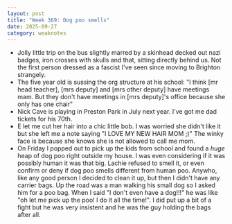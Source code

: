 ```yaml
---
layout: post
title: "Week 369: Dog poo smells"
date: 2025-09-27
category: weaknotes
---
```

* Jolly little trip on the bus slightly marred by a skinhead decked out nazi badges, iron crosses with skulls and that, sitting directly behind us. Not the first person dressed as a fascist I've seen since moving to Brighton strangely.
*  The five year old is sussing the org structure at his school: "I think [mr head teacher], [mrs deputy] and [mrs other deputy] have meetings mam. But they don't have meetings in [mrs deputy]'s office because she only has one chair"
* Nick Cave is playing in Preston Park in July next year. I've got me dad tickets for his 70th. 
* E let me cut her hair into a chic little bob. I was worried she didn't like it but she left me a note saying "I LOVE MY NEW HAIR MOM ;)" The winky face is because she knows she is not allowed to call me mom.
* On Friday I popped out to pick up the kids from school and found a _huge_ heap of dog poo right outside my house. I was even considering if it was possibly human it was that big. Lachie refused to smell it, or even confirm or deny if dog poo smells different from human poo. Anywho, like any good person I decided to clean it up, but then I didn't have any carrier bags. Up the road was a man walking his small dog so I asked him for a poo bag. When I said "I don't even have a dog!!!" he was like "oh let me pick up the poo! I do it all the time!". I did put up a bit of a fight but he was very insistent and he was the guy holding the bags after all.

